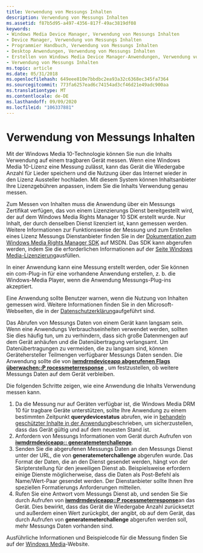 ```yaml
---
title: Verwendung von Messungs Inhalten
description: Verwendung von Messungs Inhalten
ms.assetid: f87b5d95-a497-4356-817f-49ac3819df08
keywords:
- Windows Media Device Manager, Verwendung von Messungs Inhalten
- Device Manager, Verwendung von Messungs Inhalten
- Programmier Handbuch, Verwendung von Messungs Inhalten
- Desktop Anwendungen, Verwendung von Messungs Inhalten
- Erstellen von Windows Media Device Manager-Anwendungen, Verwendung von Messungs Inhalten
- Verwendung von Messungs Inhalten
ms.topic: article
ms.date: 05/31/2018
ms.openlocfilehash: 649eee810e7bbdbc2ea93a32c6368ec345fa7364
ms.sourcegitcommit: 773fa6257ead6c74154ad3cf46d21e49adc900aa
ms.translationtype: MT
ms.contentlocale: de-DE
ms.lasthandoff: 09/09/2020
ms.locfileid: "106337881"
---
```

# <a name="metering-content-usage"></a>Verwendung von Messungs Inhalten

Mit der Windows Media 10-Technologie können Sie nun die Inhalts Verwendung auf einem tragbaren Gerät messen. Wenn eine Windows Media 10-Lizenz eine Messung zulässt, kann das Gerät die Wiedergabe Anzahl für Lieder speichern und die Nutzung über das Internet wieder in den Lizenz Aussteller hochladen. Mit diesem System können Inhaltsanbieter Ihre Lizenzgebühren anpassen, indem Sie die Inhalts Verwendung genau messen.

Zum Messen von Inhalten muss die Anwendung über ein Messungs Zertifikat verfügen, das von einem Lizenzierungs Dienst bereitgestellt wird, der auf dem Windows Media Rights Manager 10 SDK erstellt wurde. Nur Inhalt, der durch denselben Dienst lizenziert ist, kann gemessen werden. Weitere Informationen zur Funktionsweise der Messung und zum Erstellen eines Lizenz Messungs Dienstanbieter finden Sie in der [Dokumentation zum Windows Media Rights Manager SDK](/previous-versions/ms986509(v=msdn.10)) auf MSDN. Das SDK kann abgerufen werden, indem Sie die erforderlichen Informationen auf der [Seite Windows Media-Lizenzierung](https://www.microsoft.com/licensing/default)ausfüllen.

In einer Anwendung kann eine Messung erstellt werden, oder Sie können ein com-Plug-in für eine vorhandene Anwendung erstellen, z. b. die Windows-Media Player, wenn die Anwendung Messungs-Plug-ins akzeptiert.

Eine Anwendung sollte Benutzer warnen, wenn die Nutzung von Inhalten gemessen wird. Weitere Informationen finden Sie in den Microsoft-Webseiten, die in der [Datenschutzerklärung](privacy-statement.md)aufgeführt sind.

Das Abrufen von Messungs Daten von einem Gerät kann langsam sein. Wenn eine Anwendungs Verbrauchseinheiten verwendet werden, sollten Sie dies häufig tun, um zu verhindern, dass sich große Datenmengen auf dem Gerät anhäufen und die Datenübertragung verlangsamt. Um Datenübertragungen zu vermeiden, die zu langsam sind, können Gerätehersteller Teilmengen verfügbarer Messungs Daten senden. Die Anwendung sollte die von [**iwmdrmdeviceapp abgerufenen Flags überwachen::P rocessmeterresponse**](iwmdrmdeviceapp-processmeterresponse.md) , um festzustellen, ob weitere Messungs Daten auf dem Gerät verbleiben.

Die folgenden Schritte zeigen, wie eine Anwendung die Inhalts Verwendung messen kann.

1.  Da die Messung nur auf Geräten verfügbar ist, die Windows Media DRM 10 für tragbare Geräte unterstützen, sollte Ihre Anwendung zu einem bestimmten Zeitpunkt **querydevicestatus** abrufen, wie in [behandeln geschützter Inhalte in der Anwendung](handling-protected-content-in-the-application.md)beschrieben, um sicherzustellen, dass das Gerät gültig und auf dem neuesten Stand ist.
2.  Anfordern von Messungs Informationen vom Gerät durch Aufrufen von [**iwmdrmdeviceapp:: generatemeterchallenge**](iwmdrmdeviceapp-generatemeterchallenge.md).
3.  Senden Sie die abgerufenen Messungs Daten an den Messungs Dienst unter der URL, die von **generatemeterchallenge** abgerufen wurde. Das Format der Daten, die an den Dienst gesendet werden, hängt von der Skripterstellung für den jeweiligen Dienst ab. Beispielsweise erfordern einige Dienste möglicherweise, dass die Daten als Post-Befehl als Name/Wert-Paar gesendet werden. Der Dienstanbieter sollte Ihnen Ihre speziellen Formatierungs Anforderungen mitteilen.
4.  Rufen Sie eine Antwort vom Messungs Dienst ab, und senden Sie Sie durch Aufrufen von [**iwmdrmdeviceapp::P rocessmeterresponse**](iwmdrmdeviceapp-processmeterresponse.md)an das Gerät. Dies bewirkt, dass das Gerät die Wiedergabe Anzahl zurücksetzt und außerdem einen Wert zurückgibt, der angibt, ob auf dem Gerät, das durch Aufrufen von **generatemeterchallenge** abgerufen werden soll, mehr Messungs Daten vorhanden sind.

Ausführliche Informationen und Beispielcode für die Messung finden Sie auf der [Windows Media](/previous-versions//bb614723(v=vs.85))-Website.

 

 